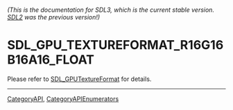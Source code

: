 ###### (This is the documentation for SDL3, which is the current stable version. [SDL2](https://wiki.libsdl.org/SDL2/) was the previous version!)
# SDL_GPU_TEXTUREFORMAT_R16G16B16A16_FLOAT

Please refer to [SDL_GPUTextureFormat](SDL_GPUTextureFormat) for details.

----
[CategoryAPI](CategoryAPI), [CategoryAPIEnumerators](CategoryAPIEnumerators)

